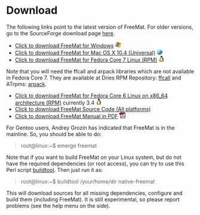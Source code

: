 Download
========

The following links point to the latest version of FreeMat. For older versions, go to the SourceForge download page [here](http://sourceforge.net/project/showfiles.php?group_id=91526).

 * [Click to download FreeMat for Windows](http://downloads.sourceforge.net/freemat/FreeMat-3.5_Setup.exe) !["ico-win"](assets/ico-win.png)
 * [Click to download FreeMat for Mac OS X 10.4 (Universal)](http://downloads.sourceforge.net/freemat/FreeMat-3.5.dmg) !["ico-osx-uni"](assets/ico-osx-uni.png)
 * [Click to download FreeMat for Fedora Core 7 Linux (RPM)](http://downloads.sourceforge.net/freemat/FreeMat-3.5.i386.fc7.rpm) !["ico-tux"](assets/ico-tux.png)

Note that you will need the ffcall and arpack libraries which are not available in Fedora Core 7. They are available at Dries RPM Repository: [ffcall](http://dries.studentenweb.org/rpm/packages/ffcall/info.html) and ATrpms: [arpack](http://www.atrpms.net/dist/fc6/arpack).

 * [Click to download FreeMat for Fedora Core 6 Linux on x86\_64 architecture (RPM)](http://downloads.sourceforge.net/freemat/FreeMat-3.4-1.fc6.x86_64.rpm) currently 3.4 !["ico-tux"](assets/ico-tux.png)
 * [Click to download FreeMat Source Code (All platforms)](http://downloads.sourceforge.net/freemat/FreeMat-3.5.tar.gz)
 * [Click to download FreeMat Manual in PDF](http://freemat.sourceforge.net/FreeMat-3.5.pdf) !["ico-pdf"](assets/ico-pdf.gif)

For Gentoo users, Andrey Grozin has indicated that FreeMat is in the mainline. So, you should be able to do:

> root@linux:~$ emerge freemat

Note that if you want to build FreeMat on your Linux system, but do not have the required dependencies (or root access), you can try to use this Perl script [buildtool](http://downloads.sourceforge.net/freemat/buildtool). Then just run it as:

> root@linux:~$ buildtool /your/home/dir native-freemat

This will download sources for all missing dependencies, configure and build them (including FreeMat). It is still experimental, so please report problems (see the help menu on the side). 